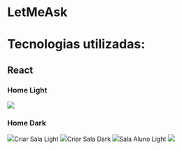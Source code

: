 # LetMeAsk

<h1>Tecnologias utilizadas: </h1>
<h2>React</h2>

<h3>Home Light</h3>
<img src="https://user-images.githubusercontent.com/90625307/167473386-bf18a6c6-d099-40ba-89cd-b5e3956ae9e1.PNG">

<h3>Home Dark</h3>
<img src="https://user-images.githubusercontent.com/90625307/167473461-578e9bca-addb-47a4-97a2-c476b4be66e7.PNG"
     
<h3>Criar Sala Light</h3>
<img src="https://user-images.githubusercontent.com/90625307/167473626-819ad963-0feb-4819-9e19-4656b3f2834c.PNG"
     
<h3>Criar Sala Dark</h3>
<img src="https://user-images.githubusercontent.com/90625307/167473677-d435d1a1-026c-4d96-9bd9-14547b595336.PNG"
     
<h3>Sala Aluno Light</h3>
<img src="https://user-images.githubusercontent.com/90625307/167473761-63fd59a5-37a4-4b1e-98c9-f7f6c74858cb.PNG">
